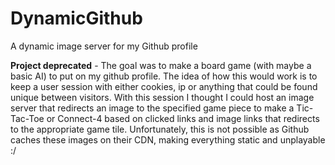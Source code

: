# DynamicGithub
A dynamic image server for my Github profile

**Project deprecated** - The goal was to make a board game (with maybe a basic AI) to put on my github profile.
The idea of how this would work is to keep a user session with either cookies, ip or anything that could be found unique between visitors.
With this session I thought I could host an image server that redirects an image to the specified game piece to make a Tic-Tac-Toe or Connect-4 based on clicked links and image links that redirects to the appropriate game tile.
Unfortunately, this is not possible as Github caches these images on their CDN, making everything static and unplayable :/

